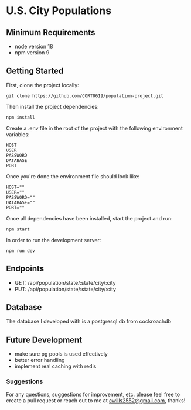 # U.S. City Populations
## Minimum Requirements
- node version 18
- npm version 9

## Getting Started

First, clone the project locally:
```
git clone https://github.com/CORT0619/population-project.git
```

Then install the project dependencies:
```
npm install
```

Create a .env file in the root of the project with the following environment variables:
```
HOST
USER
PASSWORD
DATABASE
PORT
```

Once you're done the environment file should look like:
```
HOST=""
USER=""
PASSWORD=""
DATABASE=""
PORT=""
```

Once all dependencies have been installed, start the project and run:
```
npm start

```

In order to run the development server:
```
npm run dev
```

## Endpoints
- GET: /api/population/state/:state/city/:city
- PUT: /api/population/state/:state/city/:city


## Database
The database I developed with is a postgresql db from cockroachdb

## Future Development
- make sure pg pools is used effectively
- better error handling
- implement real caching with redis

### Suggestions
For any questions, suggestions for improvement, etc. please feel free to create a pull request or reach out to me at cwills2552@gmail.com, thanks!